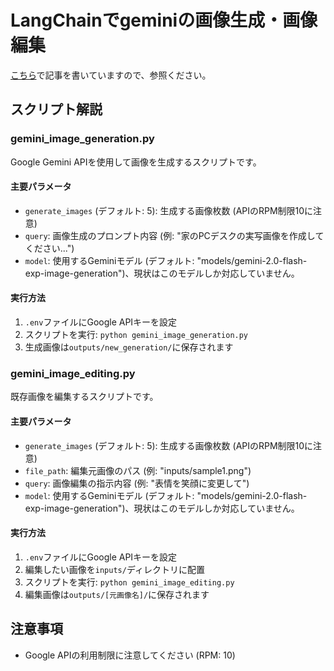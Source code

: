 # LangChainでgeminiの画像生成・画像編集

[こちら](https://zenn.dev/asap)で記事を書いていますので、参照ください。

## スクリプト解説

### gemini_image_generation.py
Google Gemini APIを使用して画像を生成するスクリプトです。

#### 主要パラメータ
- `generate_images` (デフォルト: 5): 生成する画像枚数 (APIのRPM制限10に注意)
- `query`: 画像生成のプロンプト内容 (例: "家のPCデスクの実写画像を作成してください...")
- `model`: 使用するGeminiモデル (デフォルト: "models/gemini-2.0-flash-exp-image-generation")、現状はこのモデルしか対応していません。

#### 実行方法
1. `.env`ファイルにGoogle APIキーを設定
2. スクリプトを実行: `python gemini_image_generation.py`
3. 生成画像は`outputs/new_generation/`に保存されます

### gemini_image_editing.py
既存画像を編集するスクリプトです。

#### 主要パラメータ
- `generate_images` (デフォルト: 5): 生成する画像枚数 (APIのRPM制限10に注意)
- `file_path`: 編集元画像のパス (例: "inputs/sample1.png")
- `query`: 画像編集の指示内容 (例: "表情を笑顔に変更して")
- `model`: 使用するGeminiモデル (デフォルト: "models/gemini-2.0-flash-exp-image-generation")、現状はこのモデルしか対応していません。

#### 実行方法
1. `.env`ファイルにGoogle APIキーを設定
2. 編集したい画像を`inputs/`ディレクトリに配置
3. スクリプトを実行: `python gemini_image_editing.py`
4. 編集画像は`outputs/[元画像名]/`に保存されます

## 注意事項
- Google APIの利用制限に注意してください (RPM: 10)

